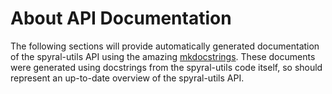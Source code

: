 # About API Documentation

The following sections will provide automatically generated documentation of the spyral-utils API using the amazing [mkdocstrings](https://mkdocstrings.github.io/). These documents were generated using docstrings from the spyral-utils code itself, so should represent an up-to-date overview of the spyral-utils API.